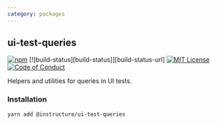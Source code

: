 ```yaml
---
category: packages
---
```


## ui-test-queries

[![npm][npm]][npm-url]
[![build-status][build-status]][build-status-url]
[![MIT License][license-badge]][license]
[![Code of Conduct][coc-badge]][coc]

Helpers and utilities for queries in UI tests.

### Installation

```sh
yarn add @instructure/ui-test-queries
```

[npm]: https://img.shields.io/npm/v/@instructure/ui-test-queries.svg
[npm-url]: https://npmjs.com/package/@instructure/ui-test-queries
[license-badge]: https://img.shields.io/npm/l/instructure-ui.svg?style=flat-square
[license]: https://github.com/instructure/instructure-ui/blob/master/LICENSE
[coc-badge]: https://img.shields.io/badge/code%20of-conduct-ff69b4.svg?style=flat-square
[coc]: https://github.com/instructure/instructure-ui/blob/master/CODE_OF_CONDUCT.md
